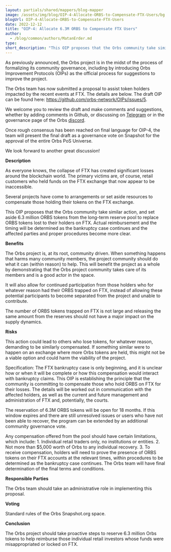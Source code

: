 ```yaml
---
layout: partials/shared/mappers/blog-mapper
image: /assets/img/blog/OIP-4-Allocate-ORBS-to-Compensate-FTX-Users/bg.jpg
blogUrl: OIP-4-Allocate-ORBS-to-Compensate-FTX-Users
date: 2022-12-12
title: "OIP-4: Allocate 6.3M ORBS to Compensate FTX Users"
author:
  - /blog/common/authors/MatanErder.md
type:
short_description: "This OIP proposes that the Orbs community take similar action, and set aside 6.3 million ORBS tokens from the long-term reserve pool to replace ORBS tokens lost to their holders on FTX. Actual reimbursement and the timing will be determined as the bankruptcy case continues and the affected parties and proper procedures become more clear."
---
```


As previously announced, the Orbs project is in the midst of the process of formalizing its community governance, including by introducing Orbs Improvement Protocols (OIPs) as the official process for suggestions to improve the project. 

The Orbs team has now submitted a proposal to assist token holders impacted by the recent events at FTX. The details are below. The draft OIP can be found here: https://github.com/orbs-network/OIPs/issues/5. 

We welcome you to review the draft and make comments and suggestions, whether by adding comments in Github, or discussing on [Telegram](https://t.me/OrbsNetwork) or in the governance page of the Orbs [discord](https://discord.com/channels/829255795827933236/1004049084597928017). 

Once rough consensus has been reached on final language for OIP-4, the team will present the final draft as a governance vote on Snapshot for the approval of the entire Orbs PoS Universe.

We look forward to another great discussion!


**Description**

As everyone knows, the collapse of FTX has created significant losses around the blockchain world. The primary victims are, of course, retail customers who held funds on the FTX exchange that now appear to be inaccessible. 

Several projects have come to arrangements or set aside resources to compensate those holding their tokens on the FTX exchange. 

This OIP proposes that the Orbs community take similar action, and set aside 6.3 million ORBS tokens from the long-term reserve pool to replace ORBS tokens lost to their holders on FTX. Actual reimbursement and the timing will be determined as the bankruptcy case continues and the affected parties and proper procedures become more clear.   

**Benefits**  

The Orbs project is, at its root, community driven. When something happens that harms many community members, the project community should do what it can (within reason) to help. This will benefit the project as a whole by demonstrating that the Orbs project community takes care of its members and is a good actor in the space. 

It will also allow for continued participation from those holders who for whatever reason had their ORBS trapped on FTX, instead of allowing these potential participants to become separated from the project and unable to contribute.   

The number of ORBS tokens trapped on FTX is not large and releasing the same amount from the reserves should not have a major impact on the supply dynamics.   

**Risks** 

This action could lead to others who lose tokens, for whatever reason, demanding to be similarly compensated. If something similar were to happen on an exchange where more Orbs tokens are held, this might not be a viable option and could harm the viability of the project.   

Specification: The FTX bankruptcy case is only beginning, and it is unclear how or when it will be complete or how this compensation would interact with bankruptcy claims. This OIP is establishing the principle that the community is committing to compensate those who hold ORBS on FTX for their losses. The details will  be worked out in communication with the affected holders, as well as the current and future management and administration of FTX and, potentially, the courts.  

The reservation of 6.3M ORBS tokens will be open for 18 months. If this window expires and there are still unresolved issues or users who have not been able to recover, the program can be extended by an additional community governance vote. 

Any compensation offered from the pool should have certain limitations, which include: 1. Individual retail traders only, no institutions or entities.  2. Not more than $5,000 worth of Orbs to any individual recovery. 3. To receive compensation, holders will need to prove the presence of ORBS tokens on their FTX accounts at the relevant times, within procedures to be determined as the bankruptcy case continues. The Orbs team will have final determination of the final terms and conditions.

**Responsible Parties** 

The Orbs team should take an administrative role in implementing this proposal. 

**Voting** 

Standard rules of the Orbs Snapshot.org space. 

**Conclusion** 

The Orbs project should take proactive steps to reserve 6.3 million Orbs tokens to help reimburse those individual retail investors whose funds were misappropriated or locked on FTX. 

